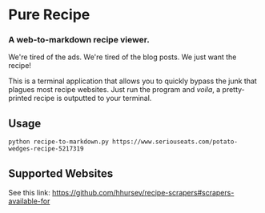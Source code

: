 # Pure Recipe
### A web-to-markdown recipe viewer.

We're tired of the ads. We're tired of the blog posts. We just want the recipe!

This is a terminal application that allows you to quickly bypass the junk that plagues most recipe websites. Just run the program and _voila_, a pretty-printed recipe is outputted to your terminal. 

## Usage

	python recipe-to-markdown.py https://www.seriouseats.com/potato-wedges-recipe-5217319

## Supported Websites

See this link: https://github.com/hhursev/recipe-scrapers#scrapers-available-for


